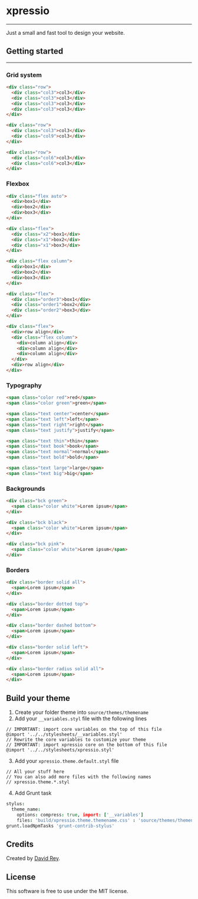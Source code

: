# xpressio
---------------
Just a small and fast tool to design your website.


## Getting started
---------------

### Grid system
```html
<div class="row">
  <div class="col3">col3</div>
  <div class="col3">col3</div>
  <div class="col3">col3</div>
  <div class="col3">col3</div>
</div>

<div class="row">
  <div class="col3">col3</div>
  <div class="col9">col3</div>
</div>

<div class="row">
  <div class="col6">col3</div>
  <div class="col6">col3</div>
</div>
```

### Flexbox
```html
<div class="flex auto">
  <div>box1</div>
  <div>box2</div>
  <div>box3</div>
</div>
```

```html
<div class="flex">
  <div class="x2">box1</div>
  <div class="x1">box2</div>
  <div class="x1">box3</div>
</div>
```

```html
<div class="flex column">
  <div>box1</div>
  <div>box2</div>
  <div>box3</div>
</div>
```

```html
<div class="flex">
  <div class="order3">box1</div>
  <div class="order1">box2</div>
  <div class="order2">box3</div>
</div>
```

```html
<div class="flex">
  <div>row align</div>
  <div class="flex column">
    <div>column align</div>
    <div>column align</div>
    <div>column align</div>
  </div>
  <div>row align</div>
</div>
```

### Typography
```html
<span class="color red">red</span>
<span class="color green">green</span>
```

```html
<span class="text center">center</span>
<span class="text left">left</span>
<span class="text right">right</span>
<span class="text justify">justify</span>
```

```html
<span class="text thin">thin</span>
<span class="text book">book</span>
<span class="text normal">normal</span>
<span class="text bold">bold</span>

<span class="text large">large</span>
<span class="text big">big</span>
```

### Backgrounds
```html
<div class="bck green">
  <span class="color white">Lorem ipsum</span>
</div>

<div class="bck black">
  <span class="color white">Lorem ipsum</span>
</div>

<div class="bck pink">
  <span class="color white">Lorem ipsum</span>
</div>
```

### Borders
```html
<div class="border solid all">
  <span>Lorem ipsum</span>
</div>

<div class="border dotted top">
  <span>Lorem ipsum</span>
</div>

<div class="border dashed bottom">
  <span>Lorem ipsum</span>
</div>

<div class="border solid left">
  <span>Lorem ipsum</span>
</div>

<div class="border radius solid all">
  <span>Lorem ipsum</span>
</div>
```

## Build your theme
1. Create your folder theme into `source/themes/themename`
2. Add your `__variables.styl` file with the following lines
```
// IMPORTANT: import core variables on the top of this file
@import '../../stylesheets/__variables.styl'
// Rewrite the core variables to customize your theme
// IMPORTANT: import xpressio core on the bottom of this file
@import '../../stylesheets/xpressio.styl'
```
3. Add your `xpressio.theme.default.styl` file
```
// All your stuff here
// You can also add more files with the following names
// xpressio.theme.*.styl
```
4. Add Grunt task
```coffeescript
stylus:
  theme_name:
    options: compress: true, import: ['__variables']
    files: 'build/xpressio.theme.themename.css' : 'source/themes/themename/xpressio.theme.*.styl'
grunt.loadNpmTasks 'grunt-contrib-stylus'
```

## Credits
Created by [David Rey](http://twitter.com/dreyacosta).

## License
This software is free to use under the MIT license.